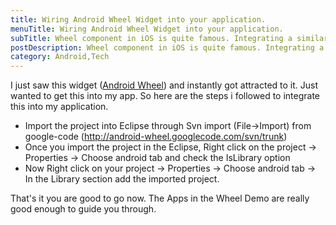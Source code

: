 ```yaml
---
title: Wiring Android Wheel Widget into your application.
menuTitle: Wiring Android Wheel Widget into your application.
subTitle: Wheel component in iOS is quite famous. Integrating a similar android-wheel to your android application.
postDescription: Wheel component in iOS is quite famous. Integrating a similar android-wheel to your android application.
category: Android,Tech
---
```

I just saw this widget ([Android Wheel](http://code.google.com/p/android-wheel/)) and instantly got attracted to it. Just wanted to get this into my app. So here are the steps i followed to integrate this into my application.

*   Import the project into Eclipse through Svn import (File->Import) from google-code (http://android-wheel.googlecode.com/svn/trunk)
*   Once you import the project in the Eclipse, Right click on the project -> Properties -> Choose android tab and check the IsLibrary option
*   Now Right click on your project -> Properties -> Choose android tab -> In the Library section add the imported project.
  

That's it you are good to go now. The Apps in the Wheel Demo are really good enough to guide you through.